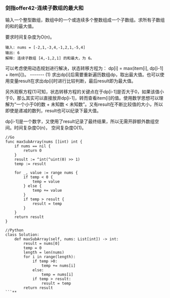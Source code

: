 ### 剑指offer42-连续子数组的最大和
输入一个整型数组，数组中的一个或连续多个整数组成一个子数组。求所有子数组的和的最大值。

要求时间复杂度为O(n)。

```
输入: nums = [-2,1,-3,4,-1,2,1,-5,4]
输出: 6
解释: 连续子数组 [4,-1,2,1] 的和最大，为 6。

```

可以考虑使用动态规划进行解决，状态转移方程为：
dp[i] = max(item[i], dp[i-1] + item[i])。 ------- (1)
求出dp[i]后需要重新遍历数组dp，取出最大值。也可以使用变量result在求出dp[i]时进行比较判断，最后result即为最大值。

另外观察方程(1)可知，状态转移方程的关键点在于dp[i-1]是否大于0，如果该值小于0，那么其实可以直接放弃dp[i-1]，转而查看item[i]的值。使用数学思想可以理解为“一个小于0的数 + 未知数 < 未知数”。又有result在不断比较值的大小，所以即使是递减的数列，result也可以纪录下最大值。

dp[i-1]是一个数字，又使用了result记录了最终结果，所以无需开辟额外数组空间。时间复杂度O(n)， 空间复杂度O(1)。


```
//Go
func maxSubArray(nums []int) int {
	if nums == nil {
		return 0
	}
	result := ^int(^uint(0) >> 1)
	temp := result

	for _, value := range nums {
		if temp < 0 {
			temp = value
		} else {
			temp += value
		}
		if temp > result {
			result = temp
		}
	}
	return result
}

```

```
//Python
class Solution:
    def maxSubArray(self, nums: List[int]) -> int:
        result = nums[0]
        temp = 0
        length = len(nums)
        for i in range(length):
            if temp >0:
                temp += nums[i]
            else:
                temp = nums[i]
            if temp > result:
                result = temp
        return result
```**